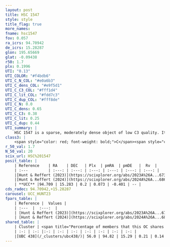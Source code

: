 ```yaml
---
layout: post
title: HSC 1547
style: style
title_flag: true
more_names: 
fname: hsc1547
fov: 0.057
ra_icrs: 94.70942
de_icrs: 15.28287
glon: 195.65669
glat: -0.09438
r50: 1.7
plx: 0.1996
UTI: "0.13"
UTI_COLOR: "#f4bdb6"
UTI_C_N_COL: "#e0a6b3"
UTI_C_dens_COL: "#e9f5d1"
UTI_C_C3_COL: "#fff1d4"
UTI_C_lit_COL: "#fdd7c3"
UTI_C_dup_COL: "#fff8de"
UTI_C_N: 0.0
UTI_C_dens: 0.65
UTI_C_C3: 0.38
UTI_C_lit: 0.25
UTI_C_dup: 0.44
UTI_summary: |
    HSC 1547 is a sparse, moderately dense object of low C3 quality. It was recently reported in the literature.<br><br><span style="color: #99180f; font-weight: bold;">Warning: </span>This is possibly a duplicated object, which shares a significant percentage of members with at least one previously reported entry.<br><br><span style="color: #99180f; font-weight: bold;">Warning: </span>contains less than 25 stars with <i>P>0.5</i> estimated.
class3: |
    <span style="color: red; font-weight: bold;">C</span><span style="color: #FFC300; font-weight: bold;">B</span>
r_50_val: 1.7
N_50_val: 20
scix_url: HSC%201547
posit_table: |
    | Reference    | RA    | DEC   | Plx  | pmRA  | pmDE   |  Rv  |
    | :---         | :---: | :---: | :---: | :---: | :---: | :---: |
    |[Hunt & Reffert (2023)](https://scixplorer.org/abs/2023A%26A...673A.114H) | 94.686 | 15.289 | 0.106 | 0.076 | -0.452 | -- |
    |[Hunt & Reffert (2024)](https://scixplorer.org/abs/2024A%26A...686A..42H) | 94.686 | 15.289 | 0.106 | 0.076 | -0.452 | -- |
    | **UCC** |94.709 | 15.283 | 0.2 | 0.073 | -0.401 | -- | 
cds_radec: 94.70942,+15.28287
carousel: UCC_HUNT23
fpars_table: |
    | Reference |  Values |
    | :---  |  :---:  |
    | [Hunt & Reffert (2023)](https://scixplorer.org/abs/2023A%26A...673A.114H) | `AV50=3.012, diffAV50=1.423, MOD50=14.717, logAge50=7.836` |
    | [Hunt & Reffert (2024)](https://scixplorer.org/abs/2024A%26A...686A..42H) | `MassJ=1152.17` |
shared_table: |
    | Cluster | <span title="Percentage of members that this OC shares with the ones listed">%</span>   | RA   | DEC   | Plx   | pmRA  | pmDE  | Rv | UTI |
    | :-: | :-: |:-: | :-: | :-: | :-: | :-: | :-: | :-: |
    |[UBC 438](/_clusters/ubc438/)| 56.0 | 94.82 | 15.29 | 0.21 | 0.14 | -0.41 | 32.2 |0.56 |
---
```

